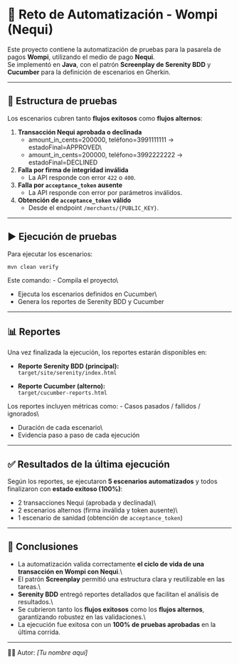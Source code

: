 # 🧪 Reto de Automatización - Wompi (Nequi)

Este proyecto contiene la automatización de pruebas para la pasarela de
pagos **Wompi**, utilizando el medio de pago **Nequi**.\
Se implementó en **Java**, con el patrón **Screenplay de Serenity BDD**
y **Cucumber** para la definición de escenarios en Gherkin.

------------------------------------------------------------------------

## 📂 Estructura de pruebas

Los escenarios cubren tanto **flujos exitosos** como **flujos
alternos**:

1.  **Transacción Nequi aprobada o declinada**
    -   amount_in_cents=200000, teléfono=3991111111 →
        estadoFinal=APPROVED\
    -   amount_in_cents=200000, teléfono=3992222222 →
        estadoFinal=DECLINED
2.  **Falla por firma de integridad inválida**
    -   La API responde con error `422` o `400`.
3.  **Falla por `acceptance_token` ausente**
    -   La API responde con error por parámetros inválidos.
4.  **Obtención de `acceptance_token` válido**
    -   Desde el endpoint `/merchants/{PUBLIC_KEY}`.

------------------------------------------------------------------------

## ▶️ Ejecución de pruebas

Para ejecutar los escenarios:

``` bash
mvn clean verify
```

Este comando: - Compila el proyecto\
- Ejecuta los escenarios definidos en Cucumber\
- Genera los reportes de Serenity BDD y Cucumber

------------------------------------------------------------------------

## 📊 Reportes

Una vez finalizada la ejecución, los reportes estarán disponibles en:

-   **Reporte Serenity BDD (principal):**\
    `target/site/serenity/index.html`

-   **Reporte Cucumber (alterno):**\
    `target/cucumber-reports.html`

Los reportes incluyen métricas como: - Casos pasados / fallidos /
ignorados\
- Duración de cada escenario\
- Evidencia paso a paso de cada ejecución

------------------------------------------------------------------------

## ✅ Resultados de la última ejecución

Según los reportes, se ejecutaron **5 escenarios automatizados** y todos
finalizaron con **estado exitoso (100%)**:

-   2 transacciones Nequi (aprobada y declinada)\
-   2 escenarios alternos (firma inválida y token ausente)\
-   1 escenario de sanidad (obtención de `acceptance_token`)

------------------------------------------------------------------------

## 📌 Conclusiones

-   La automatización valida correctamente **el ciclo de vida de una
    transacción en Wompi con Nequi**.\
-   El patrón **Screenplay** permitió una estructura clara y
    reutilizable en las tareas.\
-   **Serenity BDD** entregó reportes detallados que facilitan el
    análisis de resultados.\
-   Se cubrieron tanto los **flujos exitosos** como los **flujos
    alternos**, garantizando robustez en las validaciones.\
-   La ejecución fue exitosa con un **100% de pruebas aprobadas** en la
    última corrida.

------------------------------------------------------------------------

👨‍💻 Autor: *\[Tu nombre aquí\]*
